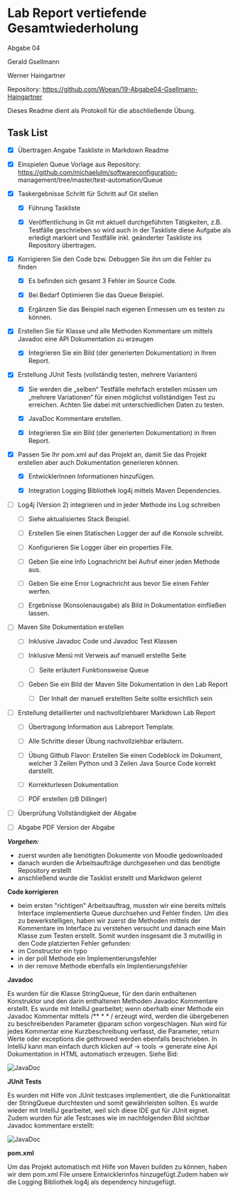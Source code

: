 # Lab Report vertiefende Gesamtwiederholung #

Abgabe 04

Gerald Gsellmann

Werner Haingartner

Repository: https://github.com/Woean/19-Abgabe04-Gsellmann-Haingartner

Dieses Readme dient als Protokoll für die abschließende Übung. 

## Task List ##

- [x] Übertragen Angabe Taskliste in Markdown Readme

- [x] Einspielen Queue Vorlage aus Repository: https://github.com/michaelulm/softwareconfiguration-
management/tree/master/test-automation/Queue

- [x] Taskergebnisse Schritt für Schritt auf Git stellen

  - [x] Führung Taskliste

  - [x] Veröffentlichung in Git mit aktuell durchgeführten Tätigkeiten, z.B. Testfälle geschrieben so wird auch in der Taskliste diese Aufgabe als erledigt markiert und Testfälle inkl. geänderter Taskliste ins Repository übertragen.

- [x] Korrigieren Sie den Code bzw. Debuggen Sie ihn um die Fehler zu finden

  - [x] Es befinden sich gesamt 3 Fehler im Source Code.

  - [x] Bei Bedarf Optimieren Sie das Queue Beispiel.

  - [x] Ergänzen Sie das Beispiel nach eigenen Ermessen um es testen zu können.

- [x] Erstellen Sie für Klasse und alle Methoden Kommentare um mittels Javadoc eine API Dokumentation zu erzeugen

  - [x] Integrieren Sie ein Bild (der generierten Dokumentation) in Ihren Report.

- [x] Erstellung JUnit Tests (vollständig testen, mehrere Varianten)

  - [x] Sie werden die „selben“ Testfälle mehrfach erstellen müssen um „mehrere Variationen“ für einen möglichst vollständigen Test zu erreichen. Achten Sie dabei mit unterschiedlichen Daten zu testen.

  - [x] JavaDoc Kommentare erstellen.

  - [x] Integrieren Sie ein Bild (der generierten Dokumentation) in Ihren Report.

- [x] Passen Sie Ihr pom.xml auf das Projekt an, damit Sie das Projekt erstellen aber auch Dokumentation generieren können.

  - [x] EntwicklerInnen Informationen hinzufügen.

  - [x] Integration Logging Bibliothek log4j mittels Maven Dependencies.

- [ ] Log4j (Version 2) integrieren und in jeder Methode ins Log schreiben

  - [ ] Siehe aktualisiertes Stack Beispiel.

  - [ ] Erstellen Sie einen Statischen Logger der auf die Konsole schreibt.

  - [ ] Konfigurieren Sie Logger über ein properties File.

  - [ ] Geben Sie eine Info Lognachricht bei Aufruf einer jeden Methode aus.

  - [ ] Geben Sie eine Error Lognachricht aus bevor Sie einen Fehler werfen.

  - [ ] Ergebnisse (Konsolenausgabe) als Bild in Dokumentation einfließen lassen.

- [ ] Maven Site Dokumentation erstellen

  - [ ] Inklusive Javadoc Code und Javadoc Test Klassen

  - [ ] Inklusive Menü mit Verweis auf manuell erstellte Seite

    - [ ] Seite erläutert Funktionsweise Queue

  - [ ] Geben Sie ein Bild der Maven Site Dokumentation in den Lab Report

    - [ ] Der Inhalt der manuell erstellten Seite sollte ersichtlich sein

- [ ] Erstellung detaillierter und nachvollziehbarer Markdown Lab Report

  - [ ] Übertragung Information aus Labreport Template.

  - [ ] Alle Schritte dieser Übung nachvollziehbar erläutern.

  - [ ] Übung Github Flavor: Erstellen Sie einen Codeblock im Dokument, welcher 3   Zeilen Python und 3 Zeilen Java Source Code korrekt darstellt.

  - [ ] Korrekturlesen Dokumentation

  - [ ] PDF erstellen (zB Dillinger)

- [ ] Überprüfung Vollständigkeit der Abgabe

- [ ] Abgabe PDF Version der Abgabe

***Vorgehen:***

- zuerst wurden alle benötigten Dokumente von Moodle gedownloaded
- danach wurden die Arbeitsaufträge durchgesehen und das benötigte Repository erstellt
- anschließend wurde die Tasklist erstellt und Markdwon gelernt

****Code korrigieren****

- beim ersten "richtigen" Arbeitsauftrag, mussten wir eine bereits mittels Interface implementierte Queue durchsehen und Fehler finden. Um dies zu bewerkstelligen, haben wir zuerst die Methoden mittels der Kommentare im Interface zu verstehen versucht und danach eine Main Klasse zum Testen erstellt. Somit wurden insgesamt die 3 mutwillig in den Code platzierten Fehler gefunden: 
- im Constructor ein typo 
- in der poll Methode ein Implementierungsfehler
- in der remove Methode ebenfalls ein Implentierungsfehler

****Javadoc****

Es wurden für die Klasse StringQueue, für den darin enthaltenen Konstruktor und den darin enthaltenen Methoden Javadoc Kommentare erstellt. Es wurde mit IntelliJ gearbeitet; wenn oberhalb einer Methode ein Javadoc Kommentar mittels
/**
*
*
/
erzeugt wird, werden die übergebenen zu beschreibenden Parameter @param schon vorgeschlagen. Nun wird für jedes Kommentar eine Kurzbeschreibung verfasst, die Parameter, return Werte oder exceptions die gethrowed werden ebenfalls beschrieben. In IntelliJ kann man einfach durch klicken auf -> tools -> generate eine Api Dokumentation in HTML automatisch erzeugen. Siehe Bid: 

![JavaDoc](media/javadoc.png)

****JUnit Tests****

Es wurden mit Hilfe von JUnit testcases implementiert, die die Funktionalität der StringQueue durchtesten und somit gewährleisten sollten. Es wurde wieder mit IntelliJ gearbeitet, weil sich diese IDE gut für JUnit eignet. Zudem wurden für alle Testcases wie im nachfolgenden Bild sichtbar Javadoc kommentare erstellt: 

![JavaDoc](media/javadoc_junit.png)

****pom.xml****

Um das Projekt automatisch mit Hilfe von Maven builden zu können, haben wir dem pom.xml File unsere Entwicklerinfos hinzugefügt.Zudem haben wir die Logging Bibliothek log4j als dependency hinzugefügt. 
